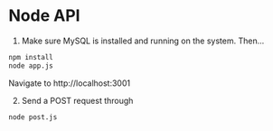 # Node API

1. Make sure MySQL is installed and running on the system. Then...

```bash
npm install
node app.js
```

Navigate to http://localhost:3001

2. Send a POST request through

```
node post.js
```